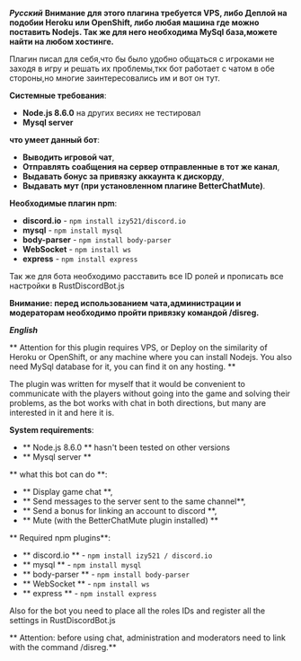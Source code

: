 ***Русский***
**Внимание для этого плагина требуется VPS, либо Деплой на подобии Heroku или OpenShift, либо любая машина где можно поставить Nodejs. Так же для него необходима MySql база,можете найти на любом хостинге.**

Плагин писал для себя,что бы было удобно общаться с игроками не заходя в игру и решать их проблемы,ткк бот работает с чатом в обе стороны,но многие заинтересовались им и вот он тут.

**Системные требования**:
* **Node.js 8.6.0** на других весиях не тестировал
* **Mysql server**

**что умеет данный бот**:
* **Выводить игровой чат**,
* **Отправлять соабщения на сервер отправленные в тот же канал**,
* **Выдавать бонус за привязку аккаунта к дискорду**,
* **Выдавать мут (при установленном плагине BetterChatMute)**.

**Необходимые плагин npm**:
* **discord.io** - `npm install izy521/discord.io`
* **mysql** - `npm install mysql`
* **body-parser** - `npm install body-parser`
* **WebSocket** - `npm install ws`
* **express** - `npm install express`

Так же для бота необходимо расставить все ID ролей и прописать все настройки в RustDiscordBot.js

**Внимание: перед использованием чата,администрации и модераторам необходимо пройти привязку командой /disreg.**

***English***

 
** Attention for this plugin requires VPS, or Deploy on the similarity of Heroku or OpenShift, or any machine where you can install Nodejs. You also need MySql database for it, you can find it on any hosting. **
 
The plugin was written for myself that it would be convenient to communicate with the players without going into the game and solving their problems, as the bot works with chat in both directions, but many are interested in it and here it is.
 
**System requirements**: 
* ** Node.js 8.6.0 ** hasn't been tested on other versions 
* ** Mysql server **
 
** what this bot can do **: 
* ** Display game chat **, 
* ** Send messages to the server sent to the same channel**, 
* ** Send a bonus for linking an account to discord **, 
* ** Mute (with the BetterChatMute plugin installed) ** 
 
** Required npm plugins**: 
* ** discord.io ** - `npm install izy521 / discord.io` 
* ** mysql ** - `npm install mysql` 
* ** body-parser ** - `npm install body-parser` 
* ** WebSocket ** - `npm install ws` 
* ** express ** - `npm install express`
 
Also for the bot you need to place all the roles IDs and register all the settings in RustDiscordBot.js 

** Attention: before using chat, administration and moderators need to link with the command /disreg.**
